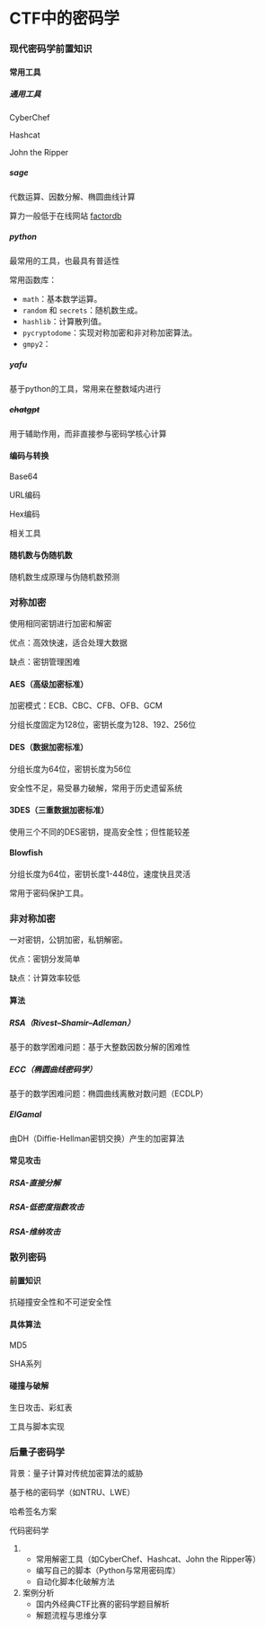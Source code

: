 # CTF中的密码学

### 现代密码学前置知识

#### 常用工具

##### 通用工具

CyberChef

Hashcat

John the Ripper

##### sage

代数运算、因数分解、椭圆曲线计算

算力一般低于在线网站 [factordb](https://factordb.com/)

##### python

最常用的工具，也最具有普适性

常用函数库：

- `math`：基本数学运算。
- `random` 和 `secrets`：随机数生成。
- `hashlib`：计算散列值。
- `pycryptodome`：实现对称加密和非对称加密算法。
- `gmpy2`：

##### yafu

基于python的工具，常用来在整数域内进行

##### ~~chatgpt~~

用于辅助作用，而非直接参与密码学核心计算

#### 编码与转换

Base64

URL编码

Hex编码

相关工具

#### 随机数与伪随机数

随机数生成原理与伪随机数预测

### 对称加密

使用相同密钥进行加密和解密

优点：高效快速，适合处理大数据

缺点：密钥管理困难

#### AES（高级加密标准）

加密模式：ECB、CBC、CFB、OFB、GCM

分组长度固定为128位，密钥长度为128、192、256位

#### DES（数据加密标准）

分组长度为64位，密钥长度为56位

安全性不足，易受暴力破解，常用于历史遗留系统

#### 3DES（三重数据加密标准）

使用三个不同的DES密钥，提高安全性；但性能较差

#### Blowfish

分组长度为64位，密钥长度1-448位，速度快且灵活

 常用于密码保护工具。

### 非对称加密

一对密钥，公钥加密，私钥解密。

优点：密钥分发简单

缺点：计算效率较低

#### 算法

##### RSA（Rivest–Shamir–Adleman）

基于的数学困难问题：基于大整数因数分解的困难性

##### ECC（椭圆曲线密码学）

基于的数学困难问题：椭圆曲线离散对数问题（ECDLP）

##### ElGamal

由DH（Diffie-Hellman密钥交换）产生的加密算法

#### 常见攻击

##### RSA-直接分解

##### RSA-低密度指数攻击

##### RSA-维纳攻击



### 散列密码

#### 前置知识

抗碰撞安全性和不可逆安全性

#### 具体算法

MD5

SHA系列

#### 碰撞与破解

生日攻击、彩虹表

工具与脚本实现

### 后量子密码学

背景：量子计算对传统加密算法的威胁

基于格的密码学（如NTRU、LWE）

哈希签名方案

代码密码学



1. - 常用解密工具（如CyberChef、Hashcat、John the Ripper等）
   - 编写自己的脚本（Python与常用密码库）
   - 自动化脚本化破解方法
2. 案例分析
   - 国内外经典CTF比赛的密码学题目解析
   - 解题流程与思维分享